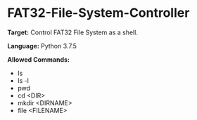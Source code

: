 # FAT32-File-System-Controller
**Target:** Control FAT32 File System as a shell.

**Language:** Python 3.7.5

**Allowed Commands:**
* ls
* ls -l
* pwd
* cd \<DIR\>
* mkdir \<DIRNAME\>
* file \<FILENAME\>
